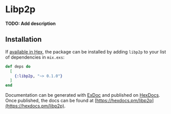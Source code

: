# Libp2p

**TODO: Add description**

## Installation

If [available in Hex](https://hex.pm/docs/publish), the package can be installed
by adding `libp2p` to your list of dependencies in `mix.exs`:

```elixir
def deps do
  [
    {:libp2p, "~> 0.1.0"}
  ]
end
```

Documentation can be generated with [ExDoc](https://github.com/elixir-lang/ex_doc)
and published on [HexDocs](https://hexdocs.pm). Once published, the docs can
be found at [https://hexdocs.pm/libp2p](https://hexdocs.pm/libp2p).

